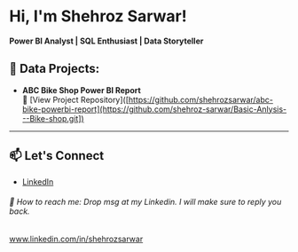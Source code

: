 # Hi, I'm Shehroz Sarwar!  
**Power BI Analyst | SQL Enthusiast | Data Storyteller**


## 🚀 Data Projects:

- **ABC Bike Shop Power BI Report**  
  🔗 [View Project Repository]([https://github.com/shehrozsarwar/abc-bike-powerbi-report](https://github.com/shehroz-sarwar/Basic-Anlysis---Bike-shop.git])



---

## 📫 Let's Connect

- [LinkedIn](https://www.linkedin.com/in/shehrozsarwar)  




 
###### 🤳 How to reach me: Drop msg at my Linkedin. I will make sure to reply you back.
www.linkedin.com/in/shehrozsarwar


